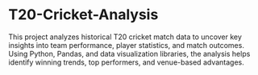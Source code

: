 # T20-Cricket-Analysis
This project analyzes historical T20 cricket match data to uncover key insights into team performance, player statistics, and match outcomes. Using Python, Pandas, and data visualization libraries, the analysis helps identify winning trends, top performers, and venue-based advantages.
